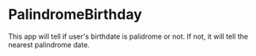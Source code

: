 # PalindromeBirthday
 This app will tell if user's birthdate is palidrome or not. If not, it will tell the nearest palindrome date.
